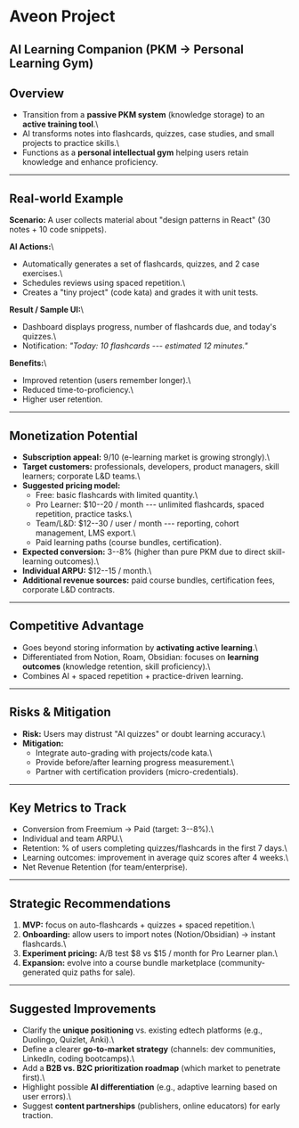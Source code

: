 # Aveon Project

## AI Learning Companion (PKM → Personal Learning Gym)

## Overview

-   Transition from a **passive PKM system** (knowledge storage) to an
    **active training tool**.\
-   AI transforms notes into flashcards, quizzes, case studies, and
    small projects to practice skills.\
-   Functions as a **personal intellectual gym** helping users retain
    knowledge and enhance proficiency.

------------------------------------------------------------------------

## Real-world Example

**Scenario:** A user collects material about "design patterns in React"
(30 notes + 10 code snippets).

**AI Actions:**\
- Automatically generates a set of flashcards, quizzes, and 2 case
exercises.\
- Schedules reviews using spaced repetition.\
- Creates a "tiny project" (code kata) and grades it with unit tests.

**Result / Sample UI:**\
- Dashboard displays progress, number of flashcards due, and today's
quizzes.\
- Notification: *"Today: 10 flashcards --- estimated 12 minutes."*

**Benefits:**\
- Improved retention (users remember longer).\
- Reduced time-to-proficiency.\
- Higher user retention.

------------------------------------------------------------------------

## Monetization Potential

-   **Subscription appeal:** 9/10 (e-learning market is growing
    strongly).\
-   **Target customers:** professionals, developers, product managers,
    skill learners; corporate L&D teams.\
-   **Suggested pricing model:**
    -   Free: basic flashcards with limited quantity.\
    -   Pro Learner: \$10--20 / month --- unlimited flashcards, spaced
        repetition, practice tasks.\
    -   Team/L&D: \$12--30 / user / month --- reporting, cohort
        management, LMS export.\
    -   Paid learning paths (course bundles, certification).
-   **Expected conversion:** 3--8% (higher than pure PKM due to direct
    skill-learning outcomes).\
-   **Individual ARPU:** \$12--15 / month.\
-   **Additional revenue sources:** paid course bundles, certification
    fees, corporate L&D contracts.

------------------------------------------------------------------------

## Competitive Advantage

-   Goes beyond storing information by **activating active learning**.\
-   Differentiated from Notion, Roam, Obsidian: focuses on **learning
    outcomes** (knowledge retention, skill proficiency).\
-   Combines AI + spaced repetition + practice-driven learning.

------------------------------------------------------------------------

## Risks & Mitigation

-   **Risk:** Users may distrust "AI quizzes" or doubt learning
    accuracy.\
-   **Mitigation:**
    -   Integrate auto-grading with projects/code kata.\
    -   Provide before/after learning progress measurement.\
    -   Partner with certification providers (micro-credentials).

------------------------------------------------------------------------

## Key Metrics to Track

-   Conversion from Freemium → Paid (target: 3--8%).\
-   Individual and team ARPU.\
-   Retention: % of users completing quizzes/flashcards in the first 7
    days.\
-   Learning outcomes: improvement in average quiz scores after 4
    weeks.\
-   Net Revenue Retention (for team/enterprise).

------------------------------------------------------------------------

## Strategic Recommendations

1.  **MVP:** focus on auto-flashcards + quizzes + spaced repetition.\
2.  **Onboarding:** allow users to import notes (Notion/Obsidian) →
    instant flashcards.\
3.  **Experiment pricing:** A/B test \$8 vs \$15 / month for Pro Learner
    plan.\
4.  **Expansion:** evolve into a course bundle marketplace
    (community-generated quiz paths for sale).

------------------------------------------------------------------------

## Suggested Improvements

-   Clarify the **unique positioning** vs. existing edtech platforms
    (e.g., Duolingo, Quizlet, Anki).\
-   Define a clearer **go-to-market strategy** (channels: dev
    communities, LinkedIn, coding bootcamps).\
-   Add a **B2B vs. B2C prioritization roadmap** (which market to
    penetrate first).\
-   Highlight possible **AI differentiation** (e.g., adaptive learning
    based on user errors).\
-   Suggest **content partnerships** (publishers, online educators) for
    early traction.
